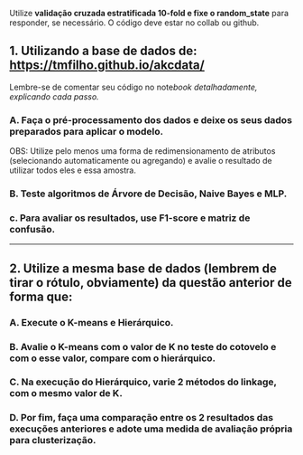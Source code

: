 Utilize <b>validação cruzada estratificada 10-fold e fixe o random_state</b> para responder, se necessário. O código deve estar no collab ou github.

## 1. Utilizando a base de dados de:  https://tmfilho.github.io/akcdata/

Lembre-se de comentar seu código no note*book detalhadamente, explicando cada passo.*

### A. Faça o pré-processamento dos dados e deixe os seus dados preparados para aplicar o modelo.

OBS: Utilize pelo menos uma forma de redimensionamento de atributos (selecionando automaticamente ou agregando) e avalie o resultado de utilizar todos eles e essa amostra.

### B. Teste algoritmos de Árvore de Decisão, Naive Bayes e MLP.

### c. Para avaliar os resultados,  use <b>F1-score e matriz de confusão</b>.

<hr/>

## 2. Utilize a mesma base de dados (lembrem de tirar o rótulo, obviamente) da questão anterior de forma que:

### A. Execute o K-means e Hierárquico.

### B. Avalie o K-means com o valor de K no teste do cotovelo e com o esse valor, compare com o hierárquico.

### C. Na execução do Hierárquico, varie 2 métodos do linkage, com o mesmo valor de K.

### D. Por fim, faça uma comparação entre os 2 resultados das execuções anteriores e adote uma medida de avaliação própria para clusterização.

